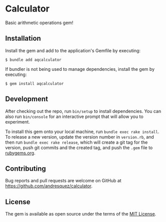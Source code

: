 # Calculator

Basic arithmetic operations gem!

## Installation

Install the gem and add to the application's Gemfile by executing:

    $ bundle add aqcalculator

If bundler is not being used to manage dependencies, install the gem by executing:

    $ gem install aqcalculator


## Development

After checking out the repo, run `bin/setup` to install dependencies. You can also run `bin/console` for an interactive prompt that will allow you to experiment.

To install this gem onto your local machine, run `bundle exec rake install`. To release a new version, update the version number in `version.rb`, and then run `bundle exec rake release`, which will create a git tag for the version, push git commits and the created tag, and push the `.gem` file to [rubygems.org](https://rubygems.org).

## Contributing

Bug reports and pull requests are welcome on GitHub at https://github.com/andresquez/calculator.

## License

The gem is available as open source under the terms of the [MIT License](https://opensource.org/licenses/MIT).
